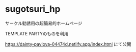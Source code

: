 # sugotsuri_hp

サークル勧誘用の超簡易的ホームページ

TEMPLATE PARTYのものを利用

https://dainty-pavlova-04474d.netlify.app/index.html にて公開
